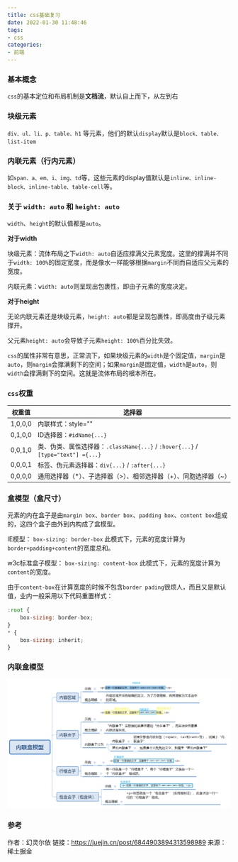 ```yaml
---
title: css基础复习
date: 2022-01-30 11:48:46
tags:
- css
categories:
- 前端
---
```

### 基本概念

`css`的基本定位和布局机制是**文档流**，默认自上而下，从左到右

### 块级元素

`div、ul、li、p、table、h1` 等元素，他们的默认`display`默认是`block、table、list-item`

### 内联元素（行内元素）

如`span、a、em、i、img、td`等，这些元素的display值默认是`inline、inline-block、inline-table、table-cell`等。

### 关于 `width: auto`  和 `height: auto`

`width`、`height`的默认值都是`auto`。

**对于width**

块级元素：流体布局之下`width: auto`自适应撑满父元素宽度。这里的撑满并不同于`width: 100%`的固定宽度，而是像水一样能够根据`margin`不同而自适应父元素的宽度。

内联元素：`width: auto`则呈现出包裹性，即由子元素的宽度决定。

**对于height**

无论内联元素还是块级元素，`height: auto`都是呈现包裹性，即高度由子级元素撑开。

父元素`height: auto`会导致子元素`height: 100%`百分比失效。

`css`的属性非常有意思，正常流下，如果块级元素的`width`是个固定值，`margin`是`auto`，则`margin`会撑满剩下的空间；如果`margin`是固定值，`width`是`auto`，则`width`会撑满剩下的空间。这就是流体布局的根本所在。

### `css`权重

| 权重值  | 选择器                                                       |
| ------- | ------------------------------------------------------------ |
| 1,0,0,0 | 内联样式：style=""                                           |
| 0,1,0,0 | ID选择器：`#idName{...}`                                     |
| 0,0,1,0 | 类、伪类、属性选择器：`.className{...}` / `:hover{...}` / `[type="text"] ={...}` |
| 0,0,0,1 | 标签、伪元素选择器：`div{...}` / `:after{...}`               |
| 0,0,0,0 | 通用选择器（*）、子选择器（>）、相邻选择器（+）、同胞选择器（~） |

### 盒模型（盒尺寸）

元素的内在盒子是由`margin box`、`border box`、`padding box`、`content box`组成的，这四个盒子由外到内构成了盒模型。

IE模型： `box-sizing: border-box`  此模式下，元素的宽度计算为`border+padding+content`的宽度总和。

w3c标准盒子模型： `box-sizing: content-box` 此模式下，元素的宽度计算为`content`的宽度。

由于`content-box`在计算宽度的时候不包含`border pading`很烦人，而且又是默认值，业内一般采用以下代码重置样式：

```javascript
:root {
    box-sizing: border-box;    
}
* {
    box-sizing: inherit;
}
```

### 内联盒模型

![Image text](/images/内联盒模型.png)

### 参考

作者：幻灵尔依
链接：https://juejin.cn/post/6844903894313598989
来源：稀土掘金
